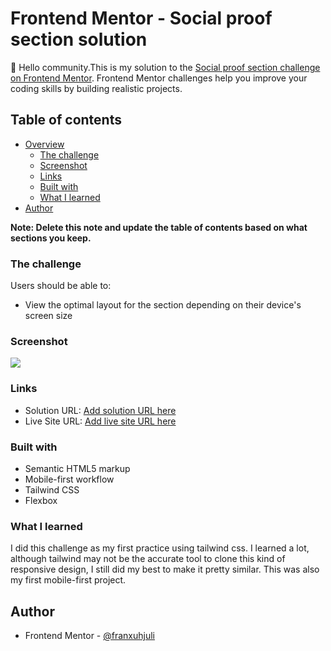 # Frontend Mentor - Social proof section solution

👾 Hello community.This is my solution to the [Social proof section challenge on Frontend Mentor](https://www.frontendmentor.io/challenges/social-proof-section-6e0qTv_bA). Frontend Mentor challenges help you improve your coding skills by building realistic projects. 

## Table of contents

- [Overview](#overview)
  - [The challenge](#the-challenge)
  - [Screenshot](#screenshot)
  - [Links](#links)
  - [Built with](#built-with)
  - [What I learned](#what-i-learned)
- [Author](#author)

**Note: Delete this note and update the table of contents based on what sections you keep.**

### The challenge

Users should be able to:

- View the optimal layout for the section depending on their device's screen size

### Screenshot

![](./screenshot.jpg)


### Links

- Solution URL: [Add solution URL here](https://your-solution-url.com)
- Live Site URL: [Add live site URL here](https://your-live-site-url.com)


### Built with

- Semantic HTML5 markup
- Mobile-first workflow
- Tailwind CSS
- Flexbox


### What I learned

I did this challenge as my first practice using tailwind css. 
I learned a lot, although tailwind may not be the accurate tool to clone this kind of responsive design, I still did my best to make it pretty similar.
This was also my first mobile-first project.


## Author


- Frontend Mentor - [@franxuhjuli](https://www.frontendmentor.io/profile/franxuhjuli)

